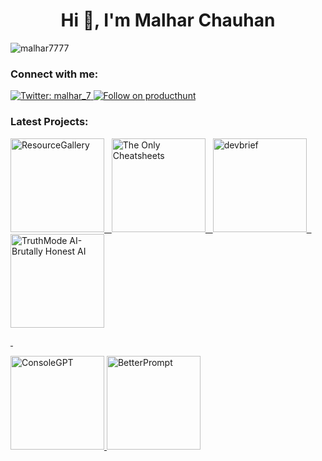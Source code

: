 <h1 align="center">Hi 👋, I'm Malhar Chauhan</h1>

<p align="left"> <img src="https://komarev.com/ghpvc/?username=malhar7777&label=Profile%20views&color=0e75b6&style=flat" alt="malhar7777" /> </p>

### Connect with me:

<p align="left">
  <a href="https://x.com/MrPurrrfect" target="_blank" rel="noopener noreferrer">
    <img
      src="https://img.shields.io/badge/X-000000.svg?style=for-the-badge&logo=X&logoColor=white"
      alt="Twitter: malhar_7"/>
  </a>
    <a href="https://www.producthunt.com/@mrpurrfect" target="_blank" rel="noopener noreferrer">
    <img
      src="https://img.shields.io/badge/Product%20Hunt-DA552F.svg?style=for-the-badge&logo=Product-Hunt&logoColor=white"
      alt="Follow on producthunt"
    />
  </a>
  </p>

### Latest Projects:
<p align="left">


  <a href="https://www.resourcegallery.xyz">
  <img src="https://ik.imagekit.io/zh57cbpyz/ProjectImages/Github%20Badges/Frame%2032.png?updatedAt=1750081448742"
      alt="ResourceGallery"
    width="150px"
  </a>
&nbsp;
  <a href="https://malharchauhan7.github.io/the-only-cheatsheets/">
  <img src="https://ik.imagekit.io/zh57cbpyz/ProjectImages/Github%20Badges/Frame%2034.png?updatedAt=1750081448692"
      alt="The Only Cheatsheets"
    width="150px"
  </a>
&nbsp;
    
<a href="https://www.devbrief.xyz/">
  <img src="https://ik.imagekit.io/zh57cbpyz/ProjectImages/Github%20Badges/Frame%2031-1.png?updatedAt=1750081448730"
      alt="devbrief"
      width="150px"

</a>
&nbsp;
  <a href="https://truthmode-ai.lovable.app/">
  <img src="https://ik.imagekit.io/zh57cbpyz/ProjectImages/Github%20Badges/Frame%2037.png?updatedAt=1750081448722"
      alt="TruthMode AI- Brutally Honest AI"
    width="150px"
  </a>

&nbsp;

  <a href="https://console-gpt.vercel.app/">
  <img src="https://ik.imagekit.io/zh57cbpyz/ProjectImages/Github%20Badges/Frame%2036.png?updatedAt=1750081448600"
      alt="ConsoleGPT"
    width="150px"
  </a>

    
<a href="https://betterprompt-gen.vercel.app/">
  <img src="https://ik.imagekit.io/zh57cbpyz/ProjectImages/Github%20Badges/Frame%2031.png?updatedAt=1750081448644"
      alt="BetterPrompt"
    width="150px"

</a>
    
</p>

